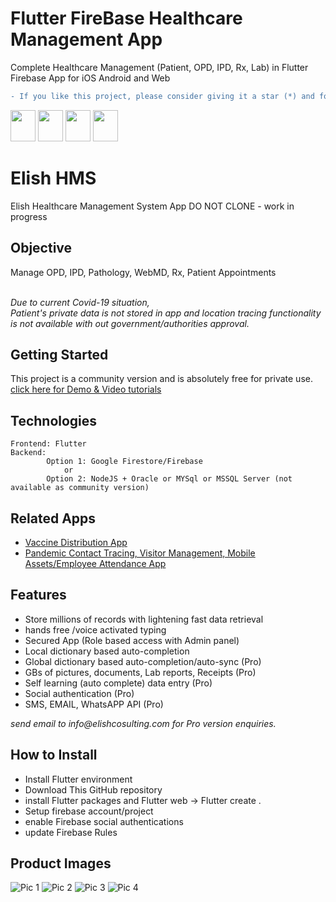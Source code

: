 # Flutter FireBase Healthcare Management App
Complete Healthcare Management (Patient, OPD, IPD, Rx, Lab) in Flutter Firebase App for iOS Android and Web

```diff
- If you like this project, please consider giving it a star (*) and follow me at GitHub & YouTube.
```
[<img src="https://github.com/AmitXShukla/AmitXShukla.github.io/blob/master/assets/icons/youtube.svg" width=40 height=50>](https://youtube.com/AmitShukla_AI)
[<img src="https://github.com/AmitXShukla/AmitXShukla.github.io/blob/master/assets/icons/github.svg" width=40 height=50>](https://github.com/AmitXShukla)
[<img src="https://github.com/AmitXShukla/AmitXShukla.github.io/blob/master/assets/icons/medium.svg" width=40 height=50>](https://medium.com/@Amit_Shukla)
[<img src="https://github.com/AmitXShukla/AmitXShukla.github.io/blob/master/assets/icons/twitter_1.svg" width=40 height=50>](https://twitter.com/ashuklax)

# Elish HMS

Elish Healthcare Management System App
DO NOT CLONE - work in progress

## Objective 
Manage OPD, IPD, Pathology, WebMD, Rx, Patient Appointments<br/><br/>

<i>Due to current Covid-19 situation,<br/>
Patient's private data is not stored in app and location tracing functionality is not available with out government/authorities approval.</i>
## Getting Started

This project is a community version and is absolutely free for private use.<br/>
<a href="https://www.youtube.com/playlist?list=PLp0TENYyY8lHNMTAlrfVQKzAvQo3yzHYk">click here for Demo & Video tutorials</a>
## Technologies
```sbtshell
Frontend: Flutter
Backend:
        Option 1: Google Firestore/Firebase
            or
        Option 2: NodeJS + Oracle or MYSql or MSSQL Server (not available as community version)
``` 

## Related Apps
<ul>
<li><a href="https://getcovidvaccine.web.app/">Vaccine Distribution App</a></li>
<li><a href="https://www.youtube.com/watch?v=MkV413X2Kmw&list=PLp0TENYyY8lHL-G7jGbhpJBhVb2UdTOhQ&index=1&t=698s">Pandemic Contact Tracing, Visitor Management, Mobile Assets/Employee Attendance App</a></li>
</ul>

## Features
<ul>
<li>Store millions of records with lightening fast data retrieval</li>
<li>hands free /voice activated typing</li>
<li>Secured App (Role based access with Admin panel)</li>
<li>Local dictionary based auto-completion</li>
<li>Global dictionary based auto-completion/auto-sync (Pro)</li>
<li>GBs of pictures, documents, Lab reports, Receipts (Pro)</li>
<li>Self learning (auto complete) data entry (Pro)</li>
<li>Social authentication (Pro)</li>
<li>SMS, EMAIL, WhatsAPP API (Pro)</li>
</ul>
<i>send email to info@elishcosulting.com for Pro version enquiries.</i>

## How to Install

<ul>
    <li>Install Flutter environment</li>
    <li>Download This GitHub repository</li>
    <li>install Flutter packages and Flutter web -> Flutter create .</li>
    <li>Setup firebase account/project</li>
    <li>enable Firebase social authentications</li>
    <li>update Firebase Rules</li>
</ul>

## Product Images

![Pic 1](./images/hms_pic_1.png)
![Pic 2](./images/hms_pic_2.png)
![Pic 3](./images/hms_pic_3.png)
![Pic 4](./images/hms_pic_4.png)